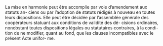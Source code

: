 La mise en harmonie peut être accomplie par voie d’amendement aux statuts an- ciens ou par l’adoption de statuts rédigés à nouveau en toutes leurs dispositions. Elle peut être décidée par l’assemblée générale des coopérateurs statuant aux conditions de validité des dé- cisions ordinaires, nonobstant toutes dispositions légales ou statutaires contraires, à la condi- tion de ne modifier, quant au fond, que les clauses incompatibles avec le présent Acte unifor- me.